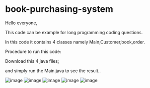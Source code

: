 # book-purchasing-system

Hello everyone,

This code can be example for long programming coding questions. 

In this code it contains 4 classes namely Main,Customer,book,order.


Procedure to run this code:

Download this 4 java files;

and simply run the Main.java to see the result..

![image](https://user-images.githubusercontent.com/109999710/230786898-588964fe-bfba-4c66-b21e-101c540e3cd9.png)
![image](https://user-images.githubusercontent.com/109999710/230786935-ca89b623-0c10-4f22-ae9b-bcf29fdad356.png)
![image](https://user-images.githubusercontent.com/109999710/230786952-e4a096c0-b34e-4220-baac-ec0dfd6f8bed.png)
![image](https://user-images.githubusercontent.com/109999710/230786972-406169f1-0d77-493a-a705-2b28f843854d.png)
![image](https://user-images.githubusercontent.com/109999710/230786994-07f5951f-0f01-4454-b619-d312dfd24572.png)
